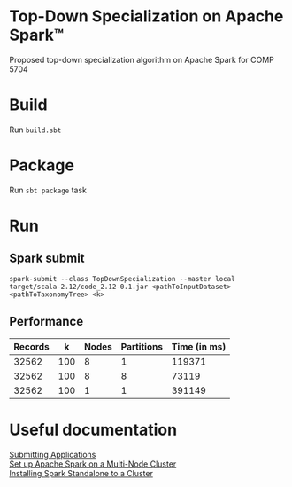 # Top-Down Specialization on Apache Spark&trade;

Proposed top-down specialization algorithm on Apache Spark for COMP 5704

# Build

Run `build.sbt`

# Package

Run `sbt package` task

# Run

## Spark submit

`spark-submit --class TopDownSpecialization --master local target/scala-2.12/code_2.12-0.1.jar <pathToInputDataset> <pathToTaxonomyTree> <k>`

## Performance

|Records|k|Nodes|Partitions|Time (in ms)|
|---|---|---|---|---|
|32562|100|8|1|119371|
|32562|100|8|8|73119|
|32562|100|1|1|391149|


# Useful documentation

[Submitting Applications](https://spark.apache.org/docs/latest/submitting-applications.html)  
[Set up Apache Spark on a Multi-Node Cluster](https://medium.com/ymedialabs-innovation/apache-spark-on-a-multi-node-cluster-b75967c8cb2b)  
[Installing Spark Standalone to a Cluster](https://spark.apache.org/docs/latest/spark-standalone.html)